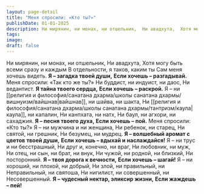 ```yaml
---
layout: page-detail
title: "Меня спросили: «Кто ты?»"
publishDate: 01-01-2025
description: Ни мирянин, ни монах, ни отшельник,  Ни авадхута,  Хотя могу быть всеми сразу и каждым  В отдельности, я таков, каким ты  Сам меня хочешь видеть...
tags:
image:
draft: false
---
```

Ни мирянин, ни монах, ни отшельник,  Ни авадхута,  Хотя могу быть всеми сразу и каждым  В отдельности, я таков, каким ты  Сам меня хочешь видеть.   **Я – загадка твоей души,**   **Если хочешь – разгадывай.**  Меня спросили: «Так кто же ты?»  Ни буддист, ни индуист, ни даос,  Ни ведантист.   **Я тайна твоего сердца,**   **Если хочешь – раскрой.**  Я – ни [[религия и философия/санатана дхарма/школы санатана дхармы/вишнуизм/вайшнав|вайшнав]], ни шайва, ни шакта,  Ни [[религия и философия/санатана дхарма/школы санатана дхармы/тантризм/каула|каула]], ни капалин,  Ни канпхата, ни натх,  Ни баул, ни агхори, ни сахаджия.   **Я – песня твоего духа,**   **Если хочешь – пой.**  Меня спросили: «Кто ты?»  Я – ни мужчина и ни женщина,  Ни ребенок, ни старец,  Ни святой, ни грешник,  Ни безумец, ни мудрец.   **Я – волшебный аромат с цветов**   **твоей души,**   **Если хочешь – вдыхай и**   **наслаждайся!**  Я – ни трус и ни бесстрашный,  Ни друг и, конечно, ни враг,  Ни любовник, ни муж,  Ни отец, ни сын, ни брат, ни внук,  Ни чужой, ни родной, ни близкий,  Ни посторонний.   **Я – твоя дорога к вечности,**   **Если хочешь – шагай!**  Я – ни хороший, ни плохой, ни добрый,  Ни злой, ни правильный, ни  Неправильный, ни святоша,  Ни нигилист, ни совершенный, ни  Несовершенный.   **Я – чудесный нектар, эликсир жизни,**   **Если жаждешь – пей!**
